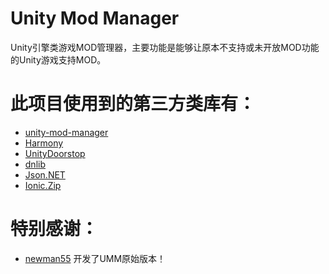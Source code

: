 # Unity Mod Manager
Unity引擎类游戏MOD管理器，主要功能是能够让原本不支持或未开放MOD功能的Unity游戏支持MOD。


# 此项目使用到的第三方类库有：
- [unity-mod-manager](https://github.com/newman55/unity-mod-manager)
- [Harmony](https://github.com/pardeike/Harmony/wiki/Utilities)
- [UnityDoorstop](https://github.com/NeighTools/UnityDoorstop)
- [dnlib](https://github.com/0xd4d/dnlib)
- [Json.NET](https://www.newtonsoft.com/json)
- [Ionic.Zip](https://archive.codeplex.com/?p=dotnetzip)


# 特别感谢：
- [newman55](https://github.com/newman55) 开发了UMM原始版本！
